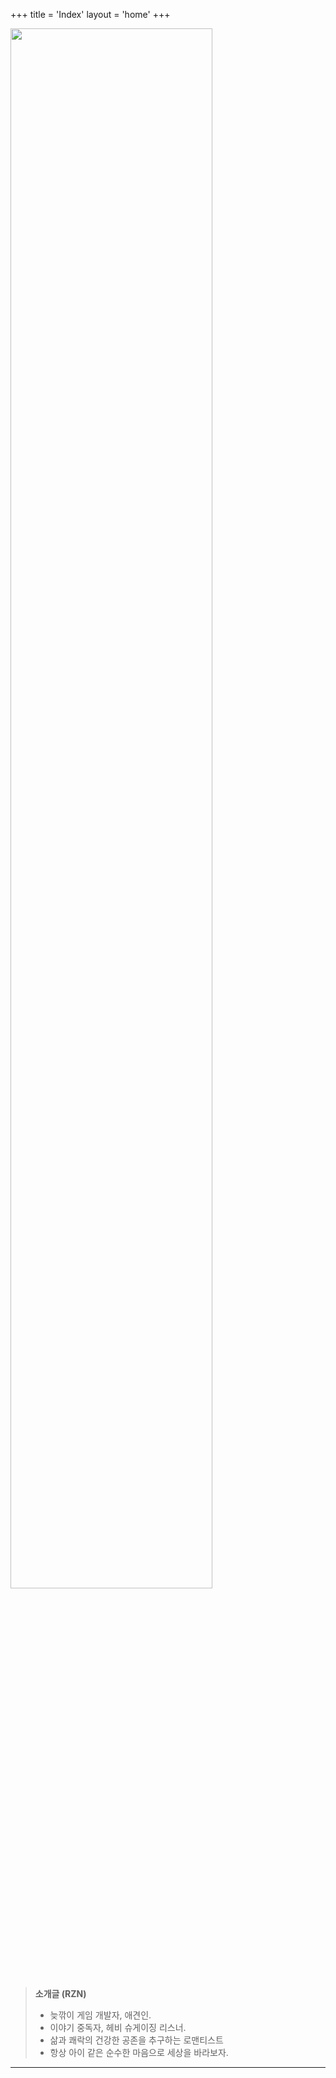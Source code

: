 +++
title = 'Index'
layout = 'home'
+++

[](/images/logo.jpg)

<img src="/images/logo.jpg" width = 80%>

> **소개글 (RZN)**
> 
> * 늦깎이 게임 개발자, 애견인.  
> * 이야기 중독자, 헤비 슈게이징 리스너.  
> * 삶과 쾌락의 건강한 공존을 추구하는 로맨티스트
> * 항상 아이 같은 순수한 마음으로 세상을 바라보자.

---